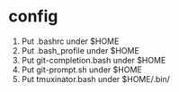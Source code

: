 # config
1. Put .bashrc under $HOME
2. Put .bash_profile under $HOME
3. Put git-completion.bash under $HOME
4. Put git-prompt.sh under $HOME
5. Put tmuxinator.bash under $HOME/.bin/
